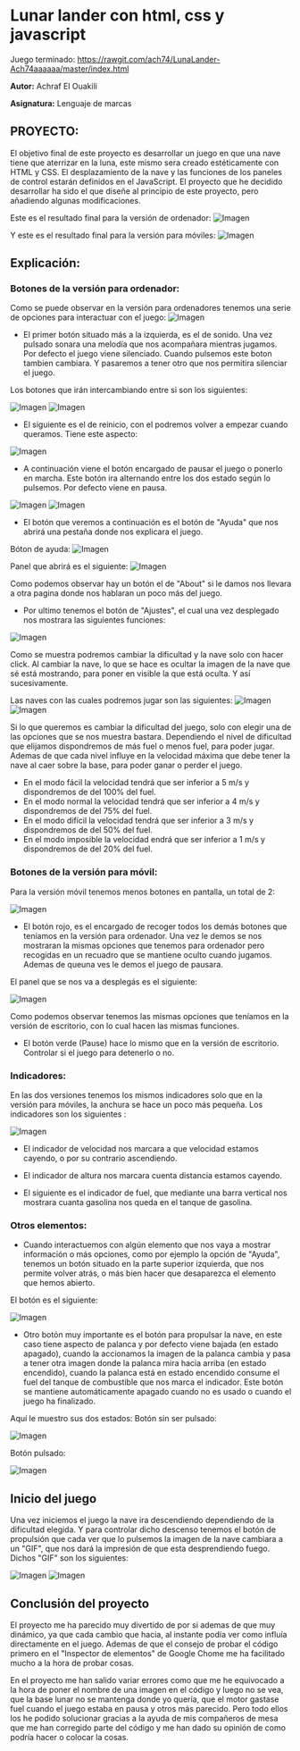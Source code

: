 # Lunar lander con html, css y javascript

Juego terminado: https://rawgit.com/ach74/LunaLander-Ach74aaaaaa/master/index.html

**Autor:** Achraf El Ouakili

**Asignatura:** Lenguaje de marcas

## PROYECTO:

El objetivo final de este proyecto es desarrollar un juego en que una nave tiene que aterrizar en la luna, este mismo sera creado estéticamente con HTML y CSS. El desplazamiento de la nave y las funciones de los paneles de control estarán definidos en el JavaScript.
El proyecto que he decidido desarrollar ha sido el que diseñe al principio de este proyecto, pero añadiendo algunas modificaciones.

Este es el resultado final para la versión de ordenador:
![Imagen](img/screenshots/1.PNG)

Y este es el resultado final para la versión para móviles:
![Imagen](img/screenshots/2.PNG)

## Explicación:

### Botones de la versión para ordenador:

Como se puede observar en la versión para ordenadores tenemos una serie de opciones para interactuar con el juego:
![Imagen](img/screenshots/3.PNG)

* El primer botón situado más a la izquierda, es el de sonido. Una vez pulsado sonara una melodía que nos acompañara mientras jugamos. Por defecto el juego viene silenciado. Cuando pulsemos este boton tambien cambiara. Y pasaremos a tener otro que nos permitira silenciar el juego.

Los botones que irán intercambiando entre si son los siguientes:

![Imagen](img/Sonido.png)
![Imagen](img/nosonido.png)


* El siguiente es el de reinicio, con el podremos volver a empezar cuando queramos. Tiene este aspecto: 

![Imagen](img/Replay.png)

* A continuación viene el botón encargado de pausar el juego o ponerlo en marcha. Este botón ira alternando entre los dos estado según lo pulsemos. Por defecto viene en pausa.

![Imagen](img/Pause.png)
![Imagen](img/Play.png)

* El botón que veremos a continuación es el botón de "Ayuda" que nos abrirá una pestaña donde nos explicara el juego. 

Bóton de ayuda:
![Imagen](img/ayuda.png)

Panel que abrirá es el siguiente:
![Imagen](img/screenshots/4.png)

Como podemos observar hay un botón el de "About" si le damos nos llevara a otra pagina donde nos hablaran un poco más del juego.

* Por ultimo tenemos el botón de "Ajustes", el cual una vez desplegado nos mostrara las siguientes funciones:

![Imagen](img/screenshots/5.PNG)

Como se muestra podremos cambiar la dificultad y la nave solo con hacer click. Al cambiar la nave, lo que se hace es ocultar la imagen de la nave que sé está mostrando, para poner en visible la que está oculta. Y así sucesivamente. 

Las naves con las cuales podremos jugar son las siguientes:
![Imagen](img/Covete.png)
![Imagen](img/Nave.png)

Si lo que queremos es cambiar la dificultad del juego, solo con elegir una de las opciones que se nos muestra bastara. Dependiendo el nivel de dificultad que elijamos dispondremos de más fuel o menos fuel, para poder jugar. Ademas de que cada nivel influye en la velocidad máxima que debe tener la nave al caer sobre la base, para poder ganar o perder el juego.

* En el modo fácil la velocidad tendrá que ser inferior a 5 m/s y dispondremos de del 100% del fuel.
* En el modo normal la velocidad tendrá que ser inferior a 4 m/s y dispondremos de del 75% del fuel.
* En el modo difícil la velocidad tendrá que ser inferior a 3 m/s y dispondremos de del 50% del fuel.
* En el modo imposible la velocidad endrá que ser inferior a 1 m/s y dispondremos de del 20% del fuel.


### Botones de la versión para móvil:

Para la versión móvil tenemos menos botones en pantalla, un total de 2:

![Imagen](img/screenshots/6.PNG)

* El botón rojo, es el encargado de recoger todos los demás botones que teníamos en la versión para ordenador. Una vez le demos se nos mostraran la mismas opciones que tenemos para ordenador pero recogidas en un recuadro que se mantiene oculto cuando jugamos. Ademas de queuna ves le demos el juego de pausara.

El panel que se nos va a desplegás es el siguiente:


![Imagen](img/screenshots/7.PNG)

Como podemos observar tenemos las mismas opciones que teníamos en la versión de escritorio, con lo cual hacen las mismas funciones.

* El botón verde (Pause) hace lo mismo que en la versión de escritorio. Controlar si el juego para detenerlo o no.

### Indicadores:

En las dos versiones tenemos los mismos indicadores solo que en la versión para móviles, la anchura se hace un poco más pequeña. Los indicadores son los siguientes :

![Imagen](img/screenshots/8.PNG)

* El indicador de velocidad nos marcara a que velocidad estamos cayendo, o por su contrario ascendiendo.

* El indicador de altura nos marcara cuenta distancia estamos cayendo.

* El siguiente es el indicador de fuel, que mediante una barra vertical nos mostrara cuanta gasolina nos queda en el tanque de gasolina.

### Otros elementos:

* Cuando interactuemos con algún elemento que nos vaya a mostrar información o más opciones, como por ejemplo la opción de "Ayuda", tenemos un botón situado en la parte superior izquierda, que nos permite volver atrás, o más bien hacer que desaparezca el elemento que hemos abierto.

El botón es el siguiente:

![Imagen](img/x.png)

* Otro botón muy importante es el botón para propulsar la nave, en este caso tiene aspecto de palanca y por defecto viene bajada (en estado apagado), cuando la accionamos la imagen de la palanca cambia y pasa a tener otra imagen donde la palanca mira hacia arriba (en estado encendido), cuando la palanca está en estado encendido consume el fuel del tanque de combustible que nos marca el indicador.
Este botón se mantiene automáticamente apagado cuando no es usado o cuando el juego ha finalizado.

Aquí le muestro sus dos estados:
Botón sin ser pulsado:

![Imagen](img/BotonOFF.png)

Botón pulsado:

![Imagen](img/BotonON.png)

## Inicio del juego

Una vez iniciemos el juego la nave ira descendiendo dependiendo de la dificultad elegida. Y para controlar dicho descenso tenemos el botón de propulsión que cada ver que lo pulsemos la imagen de la nave cambiara a un "GIF", que nos dará la impresión de que esta desprendiendo fuego. Dichos "GIF" son los siguientes:

![Imagen](img/Covete2.GIF)
![Imagen](img/Nave2.gif)


## Conclusión del proyecto

El proyecto me ha parecido muy divertido de por si ademas de que muy dinámico, ya que cada cambio que hacia, al instante podía ver como influía directamente en el juego. Ademas de que el consejo de probar el código primero en el "Inspector de elementos" de Google Chome me ha facilitado mucho a la hora de probar cosas.

En el proyecto me han salido variar errores como que me he equivocado a la hora de poner el nombre de una imagen en el código y luego no se vea, que la base lunar no se mantenga donde yo quería, que el motor gastase fuel cuando el juego estaba en pausa y otros más parecido. Pero todo ellos los he podido solucionar gracias a la ayuda de mis compañeros de mesa que me han corregido parte del código y me han dado su opinión de como podría hacer o colocar la cosas.